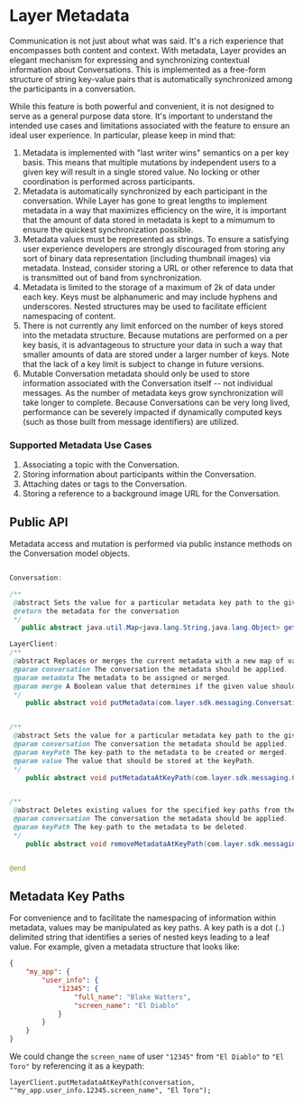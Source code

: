 # Layer Metadata

Communication is not just about what was said. It's a rich experience that encompasses both content and context. With metadata, Layer provides an elegant mechanism for expressing and synchronizing contextual information about Conversations. This is implemented as a free-form structure of string key-value pairs that is automatically synchronized among the participants in a conversation.

While this feature is both powerful and convenient, it is not designed to serve as a general purpose data store. It's important to understand the intended use cases and limitations associated with the feature to ensure an ideal user experience. In particular, please keep in mind that:

1. Metadata is implemented with "last writer wins" semantics on a per key basis. This means that multiple mutations by independent users to a given key will result in a single stored value. No locking or other coordination is performed across participants.
2. Metadata is automatically synchronized by each participant in the conversation. While Layer has gone to great lengths to implement metadata in a way that maximizes efficiency on the wire, it is important that the amount of data stored in metadata is kept to a mimumum to ensure the quickest synchronization possible.
3. Metadata values must be represented as strings. To ensure a satisfying user experience developers are strongly discouraged from storing any sort of binary data representation (including thumbnail images) via metadata. Instead, consider storing a URL or other reference to data that is transmitted out of band from
synchronization.
4. Metadata is limited to the storage of a maximum of 2k of data under each key. Keys must be alphanumeric and may include hyphens and underscores. Nested structures may be used to facilitate efficient namespacing of content.
5. There is not currently any limit enforced on the number of keys stored into the metadata structure. Because mutations are performed on a per key basis, it is advantageous to structure your data in such a way that smaller amounts of data are stored under a larger number of keys. Note that the lack of a key limit is subject to change in future versions.
5. Mutable Conversation metadata should only be used to store information associated with the Conversation itself -- not individual messages. As the number of metadata keys grow synchronization will take longer to complete. Because Conversations can be very long lived, performance can be severely impacted if dynamically computed keys (such as those built from message identifiers) are utilized.

### Supported Metadata Use Cases

1. Associating a topic with the Conversation.
2. Storing information about participants within the Conversation.
3. Attaching dates or tags to the Conversation.
4. Storing a reference to a background image URL for the Conversation.

## Public API

Metadata access and mutation is performed via public instance methods on the Conversation model objects.

```java

Conversation:

/**
 @abstract Sets the value for a particular metadata key path to the given value.
 @return the metadata for the conversation
 */
   public abstract java.util.Map<java.lang.String,java.lang.Object> getMetadata();

LayerClient:	
/**
 @abstract Replaces or merges the current metadata with a new map of values.
 @param conversation The conversation the metadata should be applied.
 @param metadata The metadata to be assigned or merged.
 @param merge A Boolean value that determines if the given value should be assigned or merged.
 */
    public abstract void putMetadata(com.layer.sdk.messaging.Conversation conversation, java.util.Map<java.lang.String,java.lang.Object> metadata, boolean merge);


/**
 @abstract Sets the value for a particular metadata key path to the given value.
 @param conversation The conversation the metadata should be applied.
 @param keyPath The key-path to the metadata to be created or merged.
 @param value The value that should be stored at the keyPath.
 */
    public abstract void putMetadataAtKeyPath(com.layer.sdk.messaging.Conversation conversation, java.lang.String keyPath, java.lang.String value);


/**
 @abstract Deletes existing values for the specified key-paths from the metadata.
 @param conversation The conversation the metadata should be applied.
 @param keyPath The key-path to the metadata to be deleted.
 */
    public abstract void removeMetadataAtKeyPath(com.layer.sdk.messaging.Conversation conversation, java.lang.String keyPath);


@end

```

## Metadata Key Paths

For convenience and to facilitate the namespacing of information within metadata, values may be manipulated as key paths. A key path is a dot (`.`) delimited string that identifies a series 
of nested keys leading to a leaf value. For example, given a metadata structure that looks like:

```json
{
    "my_app": {
        "user_info": {
            "12345": {
                "full_name": "Blake Watters",
                "screen_name": "El Diablo"
            }
        }
    }
}
```

We could change the `screen_name` of user `"12345"` from `"El Diablo"` to `"El Toro"` by referencing it as a keypath:

```objc
layerClient.putMetadataAtKeyPath(conversation, ""my_app.user_info.12345.screen_name", "El Toro");
```

